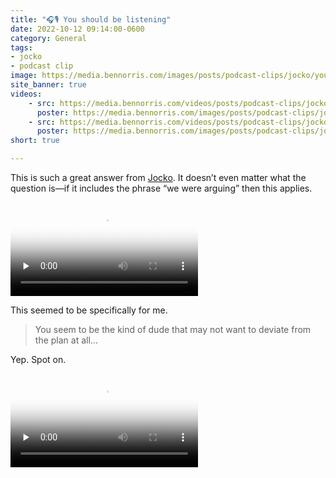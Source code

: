 ```yaml
---
title: "🎧🎙️ You should be listening"
date: 2022-10-12 09:14:00-0600
category: General
tags:
- jocko
- podcast clip
image: https://media.bennorris.com/images/posts/podcast-clips/jocko/you-should-be-listening.jpeg
site_banner: true
videos: 
    - src: https://media.bennorris.com/videos/posts/podcast-clips/jocko/you-should-be-listening.mov
      poster: https://media.bennorris.com/images/posts/podcast-clips/jocko/you-should-be-listening.jpeg
    - src: https://media.bennorris.com/videos/posts/podcast-clips/jocko/some-freedom.mov
      poster: https://media.bennorris.com/images/posts/podcast-clips/jocko/some-freedom.jpeg
short: true

---
```


This is such a great answer from [Jocko](https://bennorris.com/tags/jocko/). It doesn’t even matter what the question is—if it includes the phrase “we were arguing” then this applies.

<div class="embed-responsive embed-responsive-16by9">
    <video class="embed-responsive-item" controls="controls" playsinline="playsinline" src="https://media.bennorris.com/videos/posts/podcast-clips/jocko/you-should-be-listening.mov" poster="https://media.bennorris.com/images/posts/podcast-clips/jocko/you-should-be-listening.jpeg" style="background-image:url(https://media.bennorris.com/images/posts/podcast-clips/jocko/you-should-be-listening.jpeg);background-size:contain;background-repeat:no-repeat;" preload="none"></video>
</div>

This seemed to be specifically for me.

> You seem to be the kind of dude that may not want to deviate from the plan at all…

Yep. Spot on.

<div class="embed-responsive embed-responsive-16by9">
    <video class="embed-responsive-item" controls="controls" playsinline="playsinline" src="https://media.bennorris.com/videos/posts/podcast-clips/jocko/some-freedom.mov" poster="https://media.bennorris.com/images/posts/podcast-clips/jocko/some-freedom.jpeg" style="background-image:url(https://media.bennorris.com/images/posts/podcast-clips/jocko/some-freedom.jpeg);background-size:contain;background-repeat:no-repeat;" preload="none"></video>
</div>
